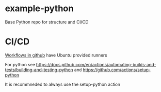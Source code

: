 # example-python
Base Python repo for structure and CI/CD


# CI/CD
[Workflows in github](https://docs.github.com/en/actions/learn-github-actions/understanding-github-actions) have Ubuntu provided runners 

For python see https://docs.github.com/en/actions/automating-builds-and-tests/building-and-testing-python and https://github.com/actions/setup-python

It is recommneded to always use the setup-python action

